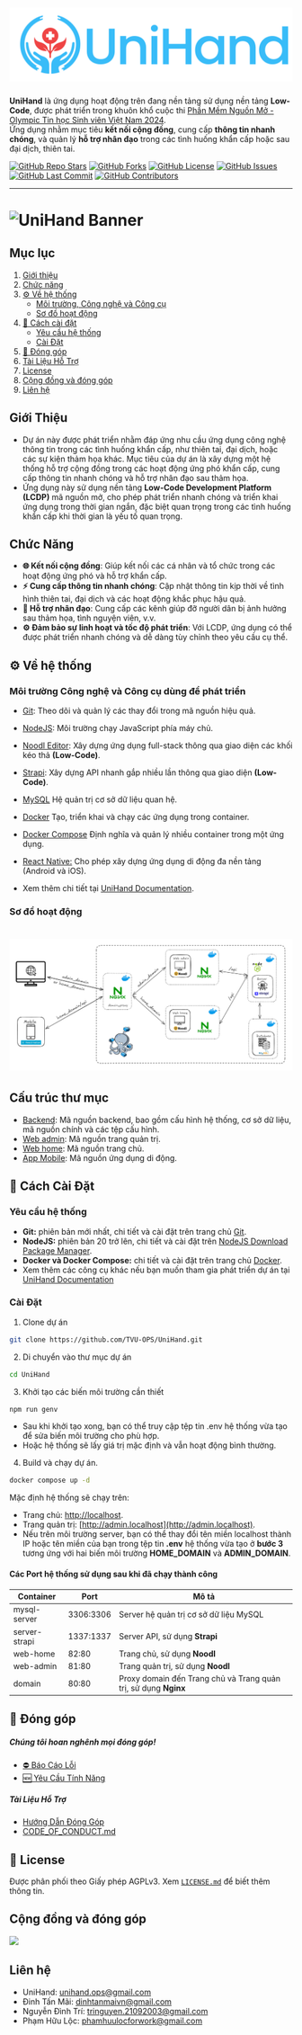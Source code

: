 # ![UniHand Banner](public/banner.png)

**UniHand** là ứng dụng hoạt động trên đang nền tảng sử dụng nền tảng **Low-Code**, được phát triển trong khuôn khổ cuộc thi [Phần Mềm Nguồn Mở - Olympic Tin học Sinh viên Việt Nam 2024](https://www.olp.vn/procon-pmmn/ph%E1%BA%A7n-m%E1%BB%81m-ngu%E1%BB%93n-m%E1%BB%9F).  
Ứng dụng nhằm mục tiêu **kết nối cộng đồng**, cung cấp **thông tin nhanh chóng**, và quản lý **hỗ trợ nhân đạo** trong các tình huống khẩn cấp hoặc sau đại dịch, thiên tai.

[![GitHub Repo Stars](https://img.shields.io/github/stars/TVU-OPS/UniHand?style=social)](https://github.com/TVU-OPS/UniHand/stargazers) [![GitHub Forks](https://img.shields.io/github/forks/TVU-OPS/UniHand?style=social)](https://github.com/TVU-OPS/UniHand/network/members) [![GitHub License](https://img.shields.io/github/license/TVU-OPS/UniHand)](https://github.com/TVU-OPS/UniHand/blob/main/LICENSE)
[![GitHub Issues](https://img.shields.io/github/issues/TVU-OPS/UniHand)](https://github.com/TVU-OPS/UniHand/issues) [![GitHub Last Commit](https://img.shields.io/github/last-commit/TVU-OPS/UniHand)](https://github.com/TVU-OPS/UniHand/commits/main) [![GitHub Contributors](https://img.shields.io/github/contributors/TVU-OPS/UniHand?style=flat&color=blue)](https://github.com/TVU-OPS/UniHand/graphs/contributors)

---

# ![UniHand Banner](public/banner_review.png)

## **Mục lục**

1. [Giới thiệu](#giới-thiệu)
2. [Chức năng](#chức-năng)
3. [⚙️ Về hệ thống](#-về-hệ-thống)
   - [Môi trường, Công nghệ và Công cụ](#môi-trường-công-nghệ-và-công-cụ-dùng-để-phát-triển)
   - [Sơ đồ hoạt động](#sơ-đồ-hoạt-động)
4. [🔧 Cách cài đặt](#-cách-cài-đặt)
   - [Yêu cầu hệ thống](#yêu-cầu-hệ-thống)
   - [Cài Đặt](#cài-đặt)
5. [🎁 Đóng góp](#-đóng-góp)
6. [Tài Liệu Hỗ Trợ](#tài-liệu-hỗ-trợ)
7. [License](#license)
8. [Cộng đồng và đóng góp](#cộng-đồng-và-đóng-góp)
9. [Liên hệ](#liên-hệ)

## Giới Thiệu

- Dự án này được phát triển nhằm đáp ứng nhu cầu ứng dụng công nghệ thông tin trong các tình huống khẩn cấp, như thiên tai, đại dịch, hoặc các sự kiện thảm họa khác. Mục tiêu của dự án là xây dựng một hệ thống hỗ trợ cộng đồng trong các hoạt động ứng phó khẩn cấp, cung cấp thông tin nhanh chóng và hỗ trợ nhân đạo sau thảm họa.
- Ứng dụng này sử dụng nền tảng **Low-Code Development Platform (LCDP)** mã nguồn mở, cho phép phát triển nhanh chóng và triển khai ứng dụng trong thời gian ngắn, đặc biệt quan trọng trong các tình huống khẩn cấp khi thời gian là yếu tố quan trọng.

## Chức Năng

- **🌐 Kết nối cộng đồng**: Giúp kết nối các cá nhân và tổ chức trong các hoạt động ứng phó và hỗ trợ khẩn cấp.
- **⚡ Cung cấp thông tin nhanh chóng**: Cập nhật thông tin kịp thời về tình hình thiên tai, đại dịch và các hoạt động khắc phục hậu quả.
- **🤝 Hỗ trợ nhân đạo**: Cung cấp các kênh giúp đỡ người dân bị ảnh hưởng sau thảm họa, tình nguyện viên, v.v.
- **⚙️ Đảm bảo sự linh hoạt và tốc độ phát triển**: Với LCDP, ứng dụng có thể được phát triển nhanh chóng và dễ dàng tùy chỉnh theo yêu cầu cụ thể.

## ⚙️ Về hệ thống

### Môi trường Công nghệ và Công cụ dùng để phát triển

- [Git](https://git-scm.com): Theo dõi và quản lý các thay đổi trong mã nguồn hiệu quả.
- [NodeJS](https://nodejs.org): Môi trường chạy JavaScript phía máy chủ.
- [Noodl Editor](https://www.noodl.net): Xây dựng ứng dụng full-stack thông qua giao diện các khối kéo thả **(Low-Code)**.
- [Strapi](https://strapi.io): Xây dựng API nhanh gắp nhiều lần thông qua giao diện **(Low-Code)**.
- [MySQL](https://www.mysql.com) Hệ quản trị cơ sở dữ liệu quan hệ.
- [Docker](https://www.docker.com) Tạo, triển khai và chạy các ứng dụng trong container.
- [Docker Compose](https://docs.docker.com/compose) Định nghĩa và quản lý nhiều container trong một ứng dụng.
- [React Native:](https://reactnative.dev) Cho phép xây dựng ứng dụng di động đa nền tảng (Android và iOS).

- Xem thêm chi tiết tại [UniHand Documentation](https://docs.unihand.site/getting-started/environment-software).

### Sơ đồ hoạt động

# ![UniHand Banner](public/so_do.png)

## Cấu trúc thư mục

- [Backend](https://github.com/TVU-OPS/UniHand/tree/main/backend): Mã nguồn backend, bao gồm cấu hình hệ thống, cơ sở dữ liệu, mã nguồn chính và các tệp cấu hình.
- [Web admin](https://github.com/TVU-OPS/UniHand/tree/main/web-admin): Mã nguồn trang quản trị.
- [Web home](https://github.com/TVU-OPS/UniHand/tree/main/web-home): Mã nguồn trang chủ.
- [App Mobile](https://github.com/TVU-OPS/UniHand/tree/main/app-mobile): Mã nguồn ứng dụng di động.

## 🔧 Cách Cài Đặt

### Yêu cầu hệ thống

- **Git:** phiên bản mới nhất, chi tiết và cài đặt trên trang chủ [Git](https://git-scm.com).
- **NodeJS:** phiên bản 20 trở lên, chi tiết và cài đặt trên [NodeJS Download Package Manager](https://nodejs.org/en/download/package-manager).
- **Docker và Docker Compose:** chi tiết và cài đặt trên trang chủ [Docker](https://www.docker.com).
- Xem thêm các công cụ khác nếu bạn muốn tham gia phát triển dự án tại [UniHand Documentation](https://docs.unihand.site/getting-started/environment-software)

### Cài Đặt

1. Clone dự án
```bash
git clone https://github.com/TVU-OPS/UniHand.git
```
2. Di chuyển vào thư mục dự án
```bash
cd UniHand
```
3. Khởi tạo các biến môi trường cần thiết
```bash
npm run genv
```
- Sau khi khởi tạo xong, bạn có thể truy cập tệp tin .env hệ thống vừa tạo để sửa biến môi trường cho phù hợp.
- Hoặc hệ thống sẽ lấy giá trị mặc định và vẫn hoạt động bình thường.

4. Build và chạy dự án.
```bash
docker compose up -d
```

Mặc định hệ thống sẽ chạy trên:

- Trang chủ: [http://localhost](http://localhost).
- Trang quản trị: [http://admin.localhost](http://admin.localhost).
- Nếu trên môi trường server, bạn có thể thay đổi tên miền localhost thành IP hoặc tên miền của bạn trong tệp tin **.env** hệ thống vừa tạo ở **bước 3** tương ứng với hai biến môi trường **HOME_DOMAIN** và **ADMIN_DOMAIN**.

#### Các Port hệ thống sử dụng sau khi đã chạy thành công

<table>
  <thead>
    <tr>
      <th>Container</th>
      <th>Port</th>
      <th>Mô tả</th>
    </tr>
  </thead>
  <tbody>
    <tr>
      <td>mysql-server</td>
      <td>3306:3306</td>
      <td>Server hệ quản trị cơ sở dữ liệu MySQL</td>
    </tr>
    <tr>
      <td>server-strapi</td>
      <td>1337:1337</td>
      <td>Server API, sử dụng <span style="font-weight: bold">Strapi</span></td>
    </tr>
    <tr>
      <td>web-home</td>
      <td>82:80</td>
      <td>Trang chủ, sử dụng <span style="font-weight: bold">Noodl</span></td>
    </tr>
    <tr>
      <td>web-admin</td>
      <td>81:80</td>
      <td>Trang quản trị, sử dụng <span style="font-weight: bold">Noodl</span></td>
    </tr>
    <tr>
      <td>domain</td>
      <td>80:80</td>
      <td>Proxy domain đến Trang chủ và Trang quản trị, sử dụng <span style="font-weight: bold">Nginx</span></td>
    </tr>
  </tbody>
</table>

## 🎁 Đóng góp

##### Chúng tôi hoan nghênh mọi đóng góp!

- [⛔ Báo Cáo Lỗi](https://github.com/TVU-OPS/UniHand/issues/new?template=bug_report.md&title=[Bug])
- [🆕 Yêu Cầu Tính Năng](https://github.com/TVU-OPS/UniHand/issues/new?template=feature_request.md&title=[Feature+Request])

##### Tài Liệu Hỗ Trợ

- [Hướng Dẫn Đóng Góp](.github/CONTRIBUTING.md)
- [CODE_OF_CONDUCT.md](.github/CODE_OF_CONDUCT.md)

## 📃 License

Được phân phối theo Giấy phép AGPLv3. Xem [`LICENSE.md`](https://github.com/TVU-OPS/UniHand/blob/main/LICENSE) để biết thêm thông tin.

## Cộng đồng và đóng góp

<a href="https://github.com/TVU-OPS/UniHand/graphs/contributors">
  <img src="https://contrib.rocks/image?repo=TVU-OPS/UniHand" />
</a>

## Liên hệ

- UniHand: unihand.ops@gmail.com
- Đinh Tấn Mãi: dinhtanmaivn@gmail.com
- Nguyễn Đình Trí: tringuyen.21092003@gmail.com
- Phạm Hữu Lộc: phamhuulocforwork@gmail.com
